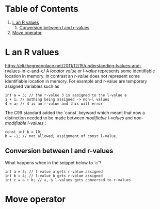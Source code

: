 
# Table of Contents

1.  [L an R values](#orge54bfa1)
    1.  [Conversion between l and r-values](#org41bbf45)
2.  [Move operator](#org32a2fbc)


<a id="orge54bfa1"></a>

# L an R values

<https://eli.thegreenplace.net/2011/12/15/understanding-lvalues-and-rvalues-in-c-and-c/>
A *locator value* or  *l-value* represents some identifiable
location  in  memory.  In  contrast an  *r-value*  does  not
represent some identifiable location  in memory. For example
and r-value are temporary assigned variables such as

    int a = 3; // the r-value 3 is assigned to the l-value a
    1 + 1; // nothing being assigned -> non-l values
    4 = a; // 4 is an r-value and this will error

The C99 standard added the  \`const\` keyword which meant that
now  a distinction  needed  to be  made between  *modifiable
l-values* and *non-modifiable l-values* :

    const int b = 10;
    b = -1; // not allowed, assignment of const l-value.


<a id="org41bbf45"></a>

## Conversion between l and r-values

What happens when in the snippet below to \`c\`?

    int a = 3; // l-value a gets r-value assigned
    int b = 4; // l-value b gets r-value assigned
    int c = a + b; // a, b l-values gets converted to r-values


<a id="org32a2fbc"></a>

# Move operator

